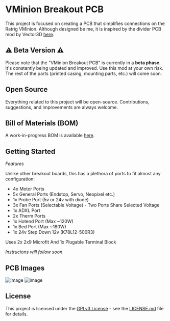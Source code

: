 # VMinion Breakout PCB

This project is focused on creating a PCB that simplifies connections on the Ratrig VMinion. Although designed be me, it is inspired by the divider PCB mod by Vector3D [here](https://github.com/AdamV3D/RR-V-Minion-Mods/tree/main/V3D%20Divider%20PCB). 

## :warning: Beta Version :warning:
Please note that the "VMinion Breakout PCB" is currently in a **beta phase**. It's constantly being updated and improved. Use this mod at your own risk. The rest of the parts (printed casing, mounting parts, etc.) will come soon.

## Open Source
Everything related to this project will be open-source. Contributions, suggestions, and improvements are always welcome.

## Bill of Materials (BOM)
A work-in-progress BOM is available [here](https://docs.google.com/spreadsheets/d/1l2unTY74QwLAbzYWbJA4JIBaFDDriVfRlH6mz4mGnKs/edit?usp=sharing).

## Getting Started
*Features*

Unlike other breakout boards, this has a plethora of ports to fit almost any configuration:

- 4x Motor Ports
- 5x General Ports (Endstop, Servo, Neopixel etc.)
- 1x Probe Port (5v or 24v with diode)
- 3x Fan Ports (Selectable Voltage) - Two Ports Share Selected Voltage
- 1x ADXL Port
- 2x Therm Ports
- 1x Hotend Port (Max ~120W)
- 1x Bed Port (Max ~180W)
- 1x 24v Step Down 12v (K78L12-500R3)

Uses 2x 2x9 Microfit And 1x Plugable Terminal Block

*Instrucions will follow soon*

## PCB Images
![image](https://github.com/aadisalimani/VMinion-Breakout-PCB/assets/50782076/c9b50a40-4d75-4f8f-bbd1-39fc95fdb4b9)
![image](https://github.com/aadisalimani/VMinion-Breakout-PCB/assets/50782076/cf73e50b-7112-4cef-9971-44d39203e6aa)





## License

This project is licensed under the [GPLv3 License](LICENSE) - see the [LICENSE.md](LICENSE.md) file for details.


